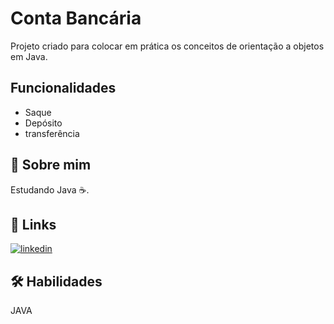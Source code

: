 
# Conta Bancária

Projeto criado para colocar em prática os conceitos de orientação a objetos em Java.




## Funcionalidades

- Saque 
- Depósito
- transferência


## 🚀 Sobre mim
Estudando Java :coffee:.


## 🔗 Links

[![linkedin](https://img.shields.io/badge/linkedin-0A66C2?style=for-the-badge&logo=linkedin&logoColor=white)](https://www.linkedin.com/in/diego-ramos-683798207/)



## 🛠 Habilidades
JAVA

